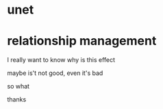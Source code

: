 unet
====

relationship management
=======

I really want to know why is this effect

maybe is't not good, even it's bad

so what

thanks